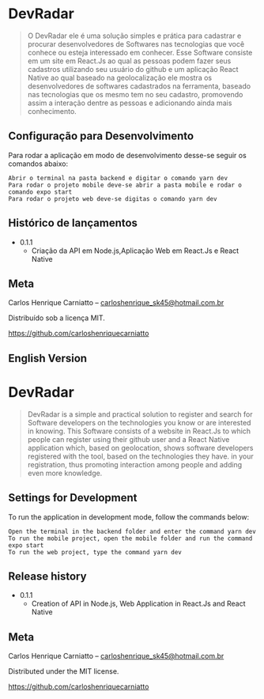 # DevRadar
> O DevRadar ele é uma solução simples e prática para cadastrar e procurar desenvolvedores de Softwares nas tecnologias que você conhece ou esteja interessado em conhecer.
Esse Software consiste em um site em React.Js ao qual as pessoas podem fazer seus cadastros utilizando seu usuário do github e um aplicação React Native ao qual baseado na geolocalização ele mostra os desenvolvedores de softwares cadastrados na ferramenta, baseado nas tecnologias que os mesmo tem no seu cadastro, promovendo assim a interação dentre as pessoas e adicionando ainda mais conhecimento.

## Configuração para Desenvolvimento

Para rodar a aplicação em modo de desenvolvimento desse-se seguir os comandos abaixo:

```
Abrir o terminal na pasta backend e digitar o comando yarn dev
Para rodar o projeto mobile deve-se abrir a pasta mobile e rodar o comando expo start
Para rodar o projeto web deve-se digitas o comando yarn dev
```

## Histórico de lançamentos

* 0.1.1
    * Criação da API em Node.js,Aplicação Web em React.Js e React Native

## Meta

Carlos Henrique Carniatto – carloshenrique_sk45@hotmail.com.br

Distribuído sob a licença MIT.

https://github.com/carloshenriquecarniatto

[npm-image]: https://img.shields.io/npm/v/datadog-metrics.svg?style=flat-square
[npm-url]: https://npmjs.org/package/datadog-metrics
[npm-downloads]: https://img.shields.io/npm/dm/datadog-metrics.svg?style=flat-square
[travis-image]: https://img.shields.io/travis/dbader/node-datadog-metrics/master.svg?style=flat-square
[travis-url]: https://travis-ci.org/dbader/node-datadog-metrics
[wiki]: https://github.com/seunome/seuprojeto/wiki

## English Version

# DevRadar
> DevRadar is a simple and practical solution to register and search for Software developers on the technologies you know or are interested in knowing.
This Software consists of a website in React.Js to which people can register using their github user and a React Native application which, based on geolocation, shows software developers registered with the tool, based on the technologies they have. in your registration, thus promoting interaction among people and adding even more knowledge.

## Settings for Development

To run the application in development mode, follow the commands below:

```
Open the terminal in the backend folder and enter the command yarn dev
To run the mobile project, open the mobile folder and run the command expo start
To run the web project, type the command yarn dev
```

## Release history

* 0.1.1
    * Creation of API in Node.js, Web Application in React.Js and React Native

## Meta

Carlos Henrique Carniatto – carloshenrique_sk45@hotmail.com.br

Distributed under the MIT license.

https://github.com/carloshenriquecarniatto

[npm-image]: https://img.shields.io/npm/v/datadog-metrics.svg?style=flat-square
[npm-url]: https://npmjs.org/package/datadog-metrics
[npm-downloads]: https://img.shields.io/npm/dm/datadog-metrics.svg?style=flat-square
[travis-image]: https://img.shields.io/travis/dbader/node-datadog-metrics/master.svg?style=flat-square
[travis-url]: https://travis-ci.org/dbader/node-datadog-metrics
[wiki]: https://github.com/seunome/seuprojeto/wiki

